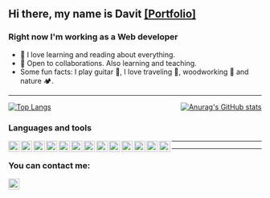 ## Hi there, my name is Davit  [[Portfolio]](https://davitboo.github.io/portfolio/)

### Right now I'm working as a Web developer
- 📘 I love learning and reading about everything.
- 🌱 Open to collaborations. Also learning and teaching.
- Some fun facts: I play guitar 🎸, I love traveling 🎒, woodworking 🌳 and nature 🏕.


---

<div style="display: flex; justify-content: space-between;">
  <a href="https://github.com/anuraghazra/github-readme-stats">
    <img src="https://github-readme-stats.vercel.app/api/top-langs/?username=davitboo&layout=compact&theme=github_dark" alt="Top Langs">
  </a>
  <a href="https://github.com/anuraghazra/github-readme-stats">
    <img src="https://github-readme-stats.vercel.app/api?username=davitboo&hide=stars&theme=github_dark&show_icons=true" alt="Anurag's GitHub stats">
  </a>
</div>


### Languages and tools
<img align="left" height="22" width="22" src="https://cdn.simpleicons.org/html5">
<img align="left" height="22" width="22" src="https://cdn.simpleicons.org/css3">
<img align="left" height="22" width="22" src="https://cdn.simpleicons.org/javascript">
<img align="left" height="22" width="22" src="https://cdn.simpleicons.org/react">
<img align="left" height="22" width="22" src="https://cdn.simpleicons.org/nextdotjs">
<img align="left" height="22" width="22" src="https://cdn.simpleicons.org/nodedotjs">
<img align="left" height="22" width="22" src="https://cdn.simpleicons.org/express/_/eee">
<img align="left" height="22" width="22" src="https://cdn.simpleicons.org/prisma">
<img align="left" height="22" width="22" src="https://cdn.simpleicons.org/wordpress">
<img align="left" height="22" width="22" src="https://cdn.simpleicons.org/bootstrap">
<img align="left" height="22" width="22" src="https://cdn.simpleicons.org/php">
<img align="left" height="22" width="22" src="https://cdn.simpleicons.org/git">
<img align="left" height="22" width="22" src="https://cdn.simpleicons.org/github/_/eee">

---

<hr>

### You can contact me:
<a href="https://www.linkedin.com/in/david-boo"><img height="22" width="22" src="https://cdn.simpleicons.org/linkedin/_/eee"/></a>
